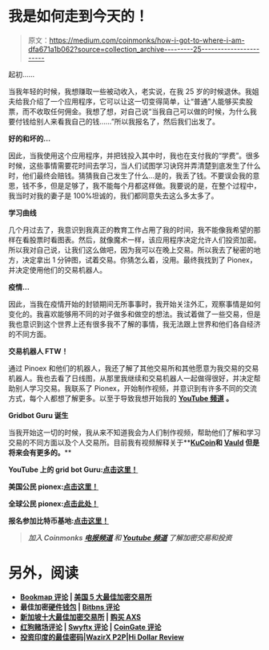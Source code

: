 # 我是如何走到今天的！

> 原文：<https://medium.com/coinmonks/how-i-got-to-where-i-am-dfa671a1b062?source=collection_archive---------25----------------------->

起初……

当我年轻的时候，我想赚取一些被动收入，老实说，在我 25 岁的时候退休。我姐夫给我介绍了一个应用程序，它可以让这一切变得简单，让“普通”人能够买卖股票，而不收取任何佣金。我想了想，对自己说“当我自己可以做的时候，为什么我要付钱给别人来看我自己的钱……”所以我报名了，然后我们出发了。

**好的和坏的…**

因此，当我使用这个应用程序，并把钱投入其中时，我也在支付我的“学费”。很多时候，这些事情需要花时间去学习，当人们试图学习诀窍并弄清楚到底发生了什么时，他们最终会赔钱。猜猜我自己发生了什么…是的，我丢了钱。不要误会我的意思，钱不多，但是足够了，我不能每个月都这样做。我要说的是，在整个过程中，我当时对我的妻子是 100%坦诚的，我们都同意失去这么多太多了。

**学习曲线**

几个月过去了，我意识到我真正的教育工作占用了我的时间，我不能像我希望的那样在看股票时看图表。然后，就像魔术一样，该应用程序决定允许人们投资加密。所以我对自己说，让我们这么做吧，因为我可以在晚上交易。所以我去了秘密的地方，决定拿出 1 分钟图，试着交易。你猜怎么着，没用。最终我找到了 Pionex，并决定使用他们的交易机器人。

**疫情…**

因此，当我在疫情开始的封锁期间无所事事时，我开始关注外汇，观察事情是如何变化的。我喜欢能够用不同的对子做多和做空的想法。我试着做了一些交易，但是我也意识到这个世界上还有很多我不了解的事情，我无法跟上世界和他们各自经济的不同方面。

**交易机器人 FTW！**

通过 Pinoex 和他们的机器人，我还了解了其他交易所和其他愿意为我交易的交易机器人。我也去看了日线图，从那里我继续和交易机器人一起做得很好，并决定帮助别人学习交易。我联系了 Pionex，开始制作视频，并意识到有许多不同的交流方式，每个人都想了解更多。以至于导致我想开始我的 [**YouTube 频道**](https://www.youtube.com/channel/UC1H9OSdOW1-gb5bmQh68Jpg) **。**

**Gridbot Guru 诞生**

当我开始这一切的时候，我从来不知道我会为人们制作视频，帮助他们了解和学习交易的不同方面以及个人交易所。目前我有视频解释关于[](https://www.pionex.com/en-US/sign/ref/zVt0KmHU)**[**KuCoin**](https://www.kucoin.com/r/QBSSSUSH)**和 [**Vauld**](http://www.vauld.com/register/gridbot) 但是将来会有更多的。****

****YouTube 上的 grid bot Guru:[点击这里！](https://www.youtube.com/c/gridbotguru)****

****美国公民 pionex:[点击这里！](https://pionex.us/en-US/sign/ref/RnIZeirs)****

****全球公民 pionex:[点击此处！](https://www.pionex.com/en-US/sign/ref/zVt0KmHU)****

****报名参加比特币基地:[点击这里！](https://www.coinbase.com/join/wyatt_h)****

> *****加入 Coinmonks* [*电报频道*](https://t.me/coincodecap) *和* [*Youtube 频道*](https://www.youtube.com/c/coinmonks/videos) *了解加密交易和投资*****

# ****另外，阅读****

*   ****[Bookmap 评论](https://coincodecap.com/bookmap-review-2021-best-trading-software) | [美国 5 大最佳加密交易所](https://coincodecap.com/crypto-exchange-usa)****
*   ****最佳加密[硬件钱包](/coinmonks/hardware-wallets-dfa1211730c6) | [Bitbns 评论](/coinmonks/bitbns-review-38256a07e161)****
*   ****[新加坡十大最佳加密交易所](https://coincodecap.com/crypto-exchange-in-singapore) | [购买 AXS](https://coincodecap.com/buy-axs-token)****
*   ****[红狗赌场评论](https://coincodecap.com/red-dog-casino-review) | [Swyftx 评论](https://coincodecap.com/swyftx-review) | [CoinGate 评论](https://coincodecap.com/coingate-review)****
*   ****[投资印度的最佳密码](https://coincodecap.com/best-crypto-to-invest-in-india-in-2021)|[WazirX P2P](https://coincodecap.com/wazirx-p2p)|[Hi Dollar Review](https://coincodecap.com/hi-dollar-review)****